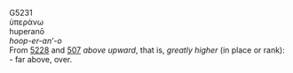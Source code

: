 <body>
  <p>G5231<br>  ὑπεράνω  <br> huperanō  <br><i>hoop-er-an‘-o </i><br>From <a href="g5228.htm">5228</a> and <a href="g0507.htm">507</a>  <i>above</i> <i>upward</i>, that is, <i>greatly</i> <i>higher</i> (in place or rank): - far above, over.<br></p>
 </body>